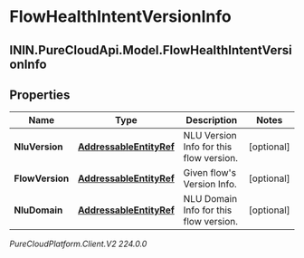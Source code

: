 # FlowHealthIntentVersionInfo

## ININ.PureCloudApi.Model.FlowHealthIntentVersionInfo

## Properties

|Name | Type | Description | Notes|
|------------ | ------------- | ------------- | -------------|
| **NluVersion** | [**AddressableEntityRef**](AddressableEntityRef) | NLU Version Info for this flow version. | [optional] |
| **FlowVersion** | [**AddressableEntityRef**](AddressableEntityRef) | Given flow&#39;s Version Info. | [optional] |
| **NluDomain** | [**AddressableEntityRef**](AddressableEntityRef) | NLU Domain Info for this flow version. | [optional] |



_PureCloudPlatform.Client.V2 224.0.0_
